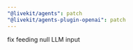 ```yaml
---
"@livekit/agents": patch
"@livekit/agents-plugin-openai": patch
---
```


fix feeding null LLM input
